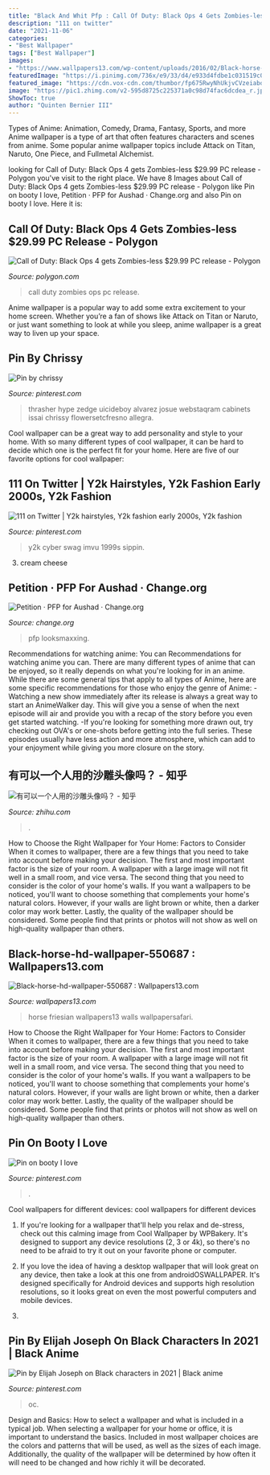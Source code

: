 ```yaml
---
title: "Black And Whit Pfp : Call Of Duty: Black Ops 4 Gets Zombies-less $29.99 Pc Release"
description: "111 on twitter"
date: "2021-11-06"
categories:
- "Best Wallpaper"
tags: ["Best Wallpaper"]
images:
- "https://www.wallpapers13.com/wp-content/uploads/2016/02/Black-horse-hd-wallpaper-550687-1280x1024.jpg"
featuredImage: "https://i.pinimg.com/736x/e9/33/d4/e933d4fdbe1c031519c0d104a94cab5a.jpg"
featured_image: "https://cdn.vox-cdn.com/thumbor/fp675RwyNhUkjvCVzeiabo2eB_4=/0x0:1920x1005/fit-in/1200x630/cdn.vox-cdn.com/uploads/chorus_asset/file/10857949/call_of_duty_black_ops_4_zombies_1920.png"
image: "https://pic1.zhimg.com/v2-595d8725c225371a0c98d74fac6dcdea_r.jpg"
ShowToc: true
author: "Quinten Bernier III"
---
```



Types of Anime: Animation, Comedy, Drama, Fantasy, Sports, and more
Anime wallpaper is a type of art that often features characters and scenes from anime. Some popular anime wallpaper topics include Attack on Titan, Naruto, One Piece, and Fullmetal Alchemist.

	

		
looking for Call of Duty: Black Ops 4 gets Zombies-less $29.99 PC release - Polygon you've visit to the right place. We have 8 Images about Call of Duty: Black Ops 4 gets Zombies-less $29.99 PC release - Polygon like Pin on booty I love, Petition · PFP for Aushad · Change.org and also Pin on booty I love. Here it is:
		
    
## Call Of Duty: Black Ops 4 Gets Zombies-less $29.99 PC Release - Polygon

<img loading=lazy src="https://cdn.vox-cdn.com/thumbor/fp675RwyNhUkjvCVzeiabo2eB_4=/0x0:1920x1005/fit-in/1200x630/cdn.vox-cdn.com/uploads/chorus_asset/file/10857949/call_of_duty_black_ops_4_zombies_1920.png" onerror="this.onerror=null;this.src='https://tse1.mm.bing.net/th?id=OIP.ywpFW7VV25VVsGPKiVoWPAHaD4&amp;pid=15.1';" alt="Call of Duty: Black Ops 4 gets Zombies-less $29.99 PC release - Polygon">

_Source: polygon.com_

>call duty zombies ops pc release. 

	

Anime wallpaper is a popular way to add some extra excitement to your home screen. Whether you’re a fan of shows like Attack on Titan or Naruto, or just want something to look at while you sleep, anime wallpaper is a great way to liven up your space.

    
## Pin By Chrissy

<img loading=lazy src="https://i.pinimg.com/736x/25/c2/12/25c21245390d2a71aeca9e90c7f39b8f.jpg" onerror="this.onerror=null;this.src='https://tse2.mm.bing.net/th?id=OIP.TmKp7bQiup8fTpk2LYIF9QHaNJ&amp;pid=15.1';" alt="Pin by chrissy">

_Source: pinterest.com_

>thrasher hype zedge uicideboy alvarez josue webstaqram cabinets issai chrissy flowersetcfresno allegra. 

	

Cool wallpaper can be a great way to add personality and style to your home. With so many different types of cool wallpaper, it can be hard to decide which one is the perfect fit for your home. Here are five of our favorite options for cool wallpaper: 

    
## 111 On Twitter | Y2k Hairstyles, Y2k Fashion Early 2000s, Y2k Fashion

<img loading=lazy src="https://i.pinimg.com/736x/40/4d/9a/404d9aab23ee468cdf835b691ebe779c.jpg" onerror="this.onerror=null;this.src='https://tse3.mm.bing.net/th?id=OIP.WxiDlDCIL0Ll_TPr0dhl9gHaNK&amp;pid=15.1';" alt="111 on Twitter | Y2k hairstyles, Y2k fashion early 2000s, Y2k fashion">

_Source: pinterest.com_

>y2k cyber swag imvu 1999s sippin. 

	

3. cream cheese 

    
## Petition · PFP For Aushad · Change.org

<img loading=lazy src="https://assets.change.org/photos/5/dy/jd/SHDYjdaBGBIJfjc-1600x900-noPad.jpg?1591862334" onerror="this.onerror=null;this.src='https://tse1.mm.bing.net/th?id=OIP.n2eDNm49d9DVUV6pjwkumQHaEK&amp;pid=15.1';" alt="Petition · PFP for Aushad · Change.org">

_Source: change.org_

>pfp looksmaxxing. 

	

Recommendations for watching anime: You can
Recommendations for watching anime you can. There are many different types of anime that can be enjoyed, so it really depends on what you're looking for in an anime. While there are some general tips that apply to all types of Anime, here are some specific recommendations for those who enjoy the genre of Anime: 
-Watching a new show immediately after its release is always a great way to start an AnimeWalker day. This will give you a sense of when the next episode will air and provide you with a recap of the story before you even get started watching. 
-If you're looking for something more drawn out, try checking out OVA's or one-shots before getting into the full series. These episodes usually have less action and more atmosphere, which can add to your enjoyment while giving you more closure on the story.

    
## 有可以一个人用的沙雕头像吗？ - 知乎

<img loading=lazy src="https://pic1.zhimg.com/v2-595d8725c225371a0c98d74fac6dcdea_r.jpg" onerror="this.onerror=null;this.src='https://tse4.mm.bing.net/th?id=OIP.eRKJVDIPTPR_fsvsJ0YLugHaG-&amp;pid=15.1';" alt="有可以一个人用的沙雕头像吗？ - 知乎">

_Source: zhihu.com_

>. 

	

How to Choose the Right Wallpaper for Your Home: Factors to Consider
When it comes to wallpaper, there are a few things that you need to take into account before making your decision. The first and most important factor is the size of your room. A wallpaper with a large image will not fit well in a small room, and vice versa. 
The second thing that you need to consider is the color of your home's walls. If you want a wallpapers to be noticed, you'll want to choose something that complements your home's natural colors. However, if your walls are light brown or white, then a darker color may work better. 
Lastly, the quality of the wallpaper should be considered. Some people find that prints or photos will not show as well on high-quality wallpaper than others.

    
## Black-horse-hd-wallpaper-550687 : Wallpapers13.com

<img loading=lazy src="https://www.wallpapers13.com/wp-content/uploads/2016/02/Black-horse-hd-wallpaper-550687-1280x1024.jpg" onerror="this.onerror=null;this.src='https://tse4.mm.bing.net/th?id=OIP.DsyFZVD9x20c9Ihx9qkQkQHaF7&amp;pid=15.1';" alt="Black-horse-hd-wallpaper-550687 : Wallpapers13.com">

_Source: wallpapers13.com_

>horse friesian wallpapers13 walls wallpapersafari. 

	

How to Choose the Right Wallpaper for Your Home: Factors to Consider
When it comes to wallpaper, there are a few things that you need to take into account before making your decision. The first and most important factor is the size of your room. A wallpaper with a large image will not fit well in a small room, and vice versa. 
The second thing that you need to consider is the color of your home's walls. If you want a wallpapers to be noticed, you'll want to choose something that complements your home's natural colors. However, if your walls are light brown or white, then a darker color may work better. 
Lastly, the quality of the wallpaper should be considered. Some people find that prints or photos will not show as well on high-quality wallpaper than others.

    
## Pin On Booty I Love

<img loading=lazy src="https://i.pinimg.com/736x/c7/89/8a/c7898aadf703881b9eca68956547680b.jpg" onerror="this.onerror=null;this.src='https://tse1.mm.bing.net/th?id=OIP.zCk0NsP9fprU2arG0QfrXgHaJ7&amp;pid=15.1';" alt="Pin on booty I love">

_Source: pinterest.com_

>. 

	

Cool wallpapers for different devices:
cool wallpapers for different devices 

1. If you're looking for a wallpaper that'll help you relax and de-stress, check out this calming image from Cool Wallpaper by WPBakery. It's designed to support any device resolutions (2, 3 or 4k), so there's no need to be afraid to try it out on your favorite phone or computer.

2. If you love the idea of having a desktop wallpaper that will look great on any device, then take a look at this one from androidOSWALLPAPER. It's designed specifically for Android devices and supports high resolution resolutions, so it looks great on even the most powerful computers and mobile devices.

3.

    
## Pin By Elijah Joseph On Black Characters In 2021 | Black Anime

<img loading=lazy src="https://i.pinimg.com/736x/e9/33/d4/e933d4fdbe1c031519c0d104a94cab5a.jpg" onerror="this.onerror=null;this.src='https://tse2.mm.bing.net/th?id=OIP.sOPfEmchW7bU4cfbPCG2QAHaEM&amp;pid=15.1';" alt="Pin by Elijah Joseph on Black characters in 2021 | Black anime">

_Source: pinterest.com_

>oc. 

	

Design and Basics: How to select a wallpaper and what is included in a typical job.
When selecting a wallpaper for your home or office, it is important to understand the basics. Included in most wallpaper choices are the colors and patterns that will be used, as well as the sizes of each image. Additionally, the quality of the wallpaper will be determined by how often it will need to be changed and how richly it will be decorated.

